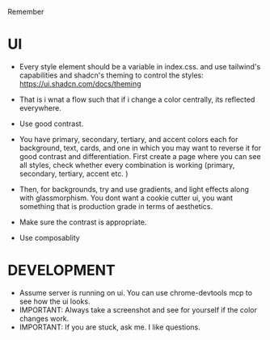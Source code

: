 Remember

# UI
- Every style element should be a variable in index.css. and use tailwind's capabilities and shadcn's theming to control the styles: https://ui.shadcn.com/docs/theming
- That is i wnat a flow such that if i change a color centrally, its reflected everywhere. 
- Use good contrast. 
- You have primary, secondary, tertiary, and accent colors each for background, text, cards, and one in which you may want to reverse it for good contrast and differentiation. First create a page where you can see all styles, check whether every combination is working (primary, secondary, tertiary, accent etc. )
- Then, for backgrounds, try and use gradients, and light effects along with glassmorphism. You dont want a cookie cutter ui, you want something that is production grade in terms of aesthetics. 

- Make sure the contrast is appropriate. 

- Use composablity

# DEVELOPMENT

- Assume server is running on ui. You can use chrome-devtools mcp to see how the ui looks. 
- IMPORTANT: Always take a screenshot and see for yourself if the color changes work. 
- IMPORTANT: If you are stuck, ask me. I like questions. 